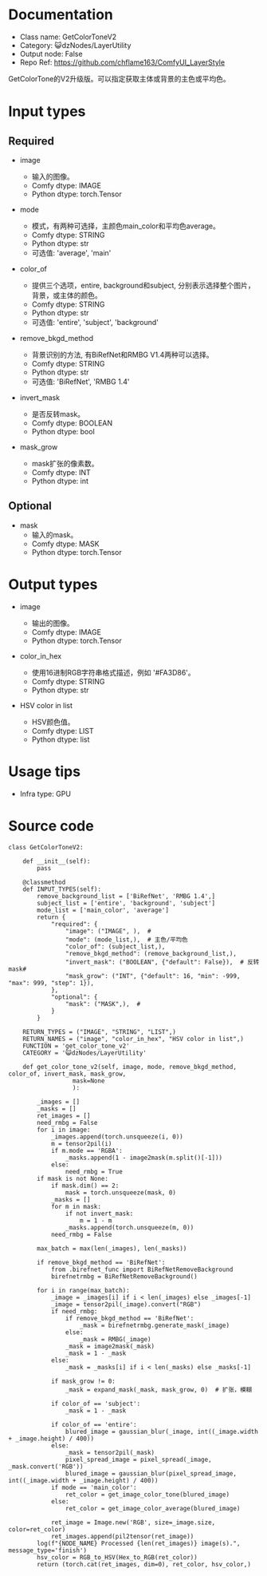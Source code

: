 # Documentation
- Class name: GetColorToneV2
- Category: 😺dzNodes/LayerUtility
- Output node: False
- Repo Ref: https://github.com/chflame163/ComfyUI_LayerStyle

GetColorTone的V2升级版。可以指定获取主体或背景的主色或平均色。

# Input types
## Required

- image
    - 输入的图像。
    - Comfy dtype: IMAGE
    - Python dtype: torch.Tensor

- mode
    - 模式，有两种可选择，主颜色main_color和平均色average。
    - Comfy dtype: STRING
    - Python dtype: str
    - 可选值: 'average', 'main'

- color_of
    - 提供三个选项，entire, background和subject, 分别表示选择整个图片，背景，或主体的颜色。
    - Comfy dtype: STRING
    - Python dtype: str
    - 可选值: 'entire', 'subject', 'background'

- remove_bkgd_method
    - 背景识别的方法, 有BiRefNet和RMBG V1.4两种可以选择。
    - Comfy dtype: STRING
    - Python dtype: str
    - 可选值: 'BiRefNet', 'RMBG 1.4'

- invert_mask
    - 是否反转mask。
    - Comfy dtype: BOOLEAN
    - Python dtype: bool

- mask_grow
    - mask扩张的像素数。
    - Comfy dtype: INT
    - Python dtype: int

## Optional

- mask
    - 输入的mask。
    - Comfy dtype: MASK
    - Python dtype: torch.Tensor


# Output types

- image
    - 输出的图像。
    - Comfy dtype: IMAGE
    - Python dtype: torch.Tensor

- color_in_hex
    - 使用16进制RGB字符串格式描述，例如 '#FA3D86'。
    - Comfy dtype: STRING
    - Python dtype: str

- HSV color in list
    - HSV颜色值。
    - Comfy dtype: LIST
    - Python dtype: list

# Usage tips
- Infra type: GPU

# Source code
```
class GetColorToneV2:

    def __init__(self):
        pass

    @classmethod
    def INPUT_TYPES(self):
        remove_background_list = ['BiRefNet', 'RMBG 1.4',]
        subject_list = ['entire', 'background', 'subject']
        mode_list = ['main_color', 'average']
        return {
            "required": {
                "image": ("IMAGE", ),  #
                "mode": (mode_list,),  # 主色/平均色
                "color_of": (subject_list,),
                "remove_bkgd_method": (remove_background_list,),
                "invert_mask": ("BOOLEAN", {"default": False}),  # 反转mask#
                "mask_grow": ("INT", {"default": 16, "min": -999, "max": 999, "step": 1}),
            },
            "optional": {
                "mask": ("MASK",),  #
            }
        }

    RETURN_TYPES = ("IMAGE", "STRING", "LIST",)
    RETURN_NAMES = ("image", "color_in_hex", "HSV color in list",)
    FUNCTION = 'get_color_tone_v2'
    CATEGORY = '😺dzNodes/LayerUtility'

    def get_color_tone_v2(self, image, mode, remove_bkgd_method, color_of, invert_mask, mask_grow,
                  mask=None
                  ):

        _images = []
        _masks = []
        ret_images = []
        need_rmbg = False
        for i in image:
            _images.append(torch.unsqueeze(i, 0))
            m = tensor2pil(i)
            if m.mode == 'RGBA':
                _masks.append(1 - image2mask(m.split()[-1]))
            else:
                need_rmbg = True
        if mask is not None:
            if mask.dim() == 2:
                mask = torch.unsqueeze(mask, 0)
            _masks = []
            for m in mask:
                if not invert_mask:
                    m = 1 - m
                _masks.append(torch.unsqueeze(m, 0))
            need_rmbg = False

        max_batch = max(len(_images), len(_masks))

        if remove_bkgd_method == 'BiRefNet':
            from .birefnet_func import BiRefNetRemoveBackground
            birefnetrmbg = BiRefNetRemoveBackground()

        for i in range(max_batch):
            _image = _images[i] if i < len(_images) else _images[-1]
            _image = tensor2pil(_image).convert("RGB")
            if need_rmbg:
                if remove_bkgd_method == 'BiRefNet':
                    _mask = birefnetrmbg.generate_mask(_image)
                else:
                    _mask = RMBG(_image)
                _mask = image2mask(_mask)
                _mask = 1 - _mask
            else:
                _mask = _masks[i] if i < len(_masks) else _masks[-1]

            if mask_grow != 0:
                _mask = expand_mask(_mask, mask_grow, 0)  # 扩张，模糊

            if color_of == 'subject':
                _mask = 1 - _mask

            if color_of == 'entire':
                blured_image = gaussian_blur(_image, int((_image.width + _image.height) / 400))
            else:
                _mask = tensor2pil(_mask)
                pixel_spread_image = pixel_spread(_image, _mask.convert('RGB'))
                blured_image = gaussian_blur(pixel_spread_image, int((_image.width + _image.height) / 400))
            if mode == 'main_color':
                ret_color = get_image_color_tone(blured_image)
            else:
                ret_color = get_image_color_average(blured_image)

            ret_image = Image.new('RGB', size=_image.size, color=ret_color)
            ret_images.append(pil2tensor(ret_image))
        log(f"{NODE_NAME} Processed {len(ret_images)} image(s).", message_type='finish')
        hsv_color = RGB_to_HSV(Hex_to_RGB(ret_color))
        return (torch.cat(ret_images, dim=0), ret_color, hsv_color,)
```
